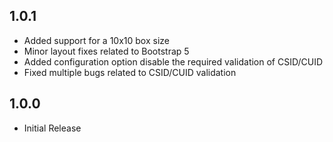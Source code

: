## 1.0.1
- Added support for a 10x10 box size
- Minor layout fixes related to Bootstrap 5
- Added configuration option disable the required validation of CSID/CUID
- Fixed multiple bugs related to CSID/CUID validation
## 1.0.0
- Initial Release
